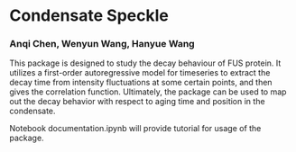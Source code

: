 # Condensate Speckle

### Anqi Chen, Wenyun Wang, Hanyue Wang

This package is designed to study the decay behaviour of FUS protein. It utilizes a first-order autoregressive model for timeseries to extract the decay time from intensity fluctuations at some certain points, and then gives the correlation function. Ultimately, the package can be used to map out the decay behavior with respect to aging time and position in the condensate. 

Notebook documentation.ipynb will provide tutorial for usage of the package. 
